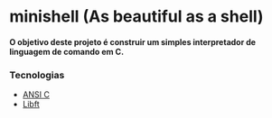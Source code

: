 # minishell (As beautiful as a shell)
#### O objetivo deste projeto é construir um simples interpretador de linguagem de comando em C.

### Tecnologias

- [ANSI C ](https://www.ansi.org/) 
- [Libft](https://github.com/andersonhsporto/ft-libft) 
